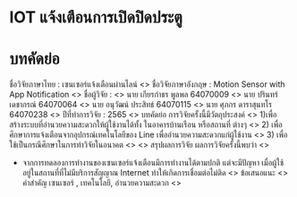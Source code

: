 # IOT แจ้งเตือนการเปิดปิดประตู

# บทคัดย่อ 
ชื่อวิจัยภาษาไทย :  เซนเซอร์แจ้งเตือนผ่านไลน์ <\>
ชื่อวิจัยภาษาอังกฤษ : Motion Sensor with App Notification <\>
ชื่อผู้วิจัย : <\>
นาย เกียรกำธร พูลพล 64070009 <\>
นาย ปรินทร์ เดชากรณ์ 64070064 <\>
นาย อนุวัฒน์ ประสิทธ์ 64070115 <\>
นาย ศุภกร ดาราสุนทโร 64070238 <\>
ปีที่ทำการวิจัย : 2565 <\>
บทคัดย่อ การวิจัยครั้งนี้มีวัตถุประสงค์ <\>
      1)เพื่อ สร้างระบบที่อำนวยความสะดวกให้ผู้ใช้งานได้ทั้ง ในอาคารบ้านเรือน หรือสถานที่ ต่างๆ <\>
      2) เพื่อ ศึกษาการแจ้งเตือนจากอุปกรณ์เทคโนโลยีของ Line เพื่ออำนวยความสะดวกแก่ผู้ใช้งาน <\>
      3) เพื่อ ใช้เป็นกรณีศึกษาในการทำวิจัยในอนาคต <\>
<\>
สรุปผลการวิจัย ผลการวิจัยครั้งนี้พบว่า <\>
- จากการทดลองการทำงานของเซนเซอร์แจ้งเตือนมีการทำงานได้ตามปกติ แต่จะมีปัญหา เมื่อผู้ใช้อยู่ในสถานที่ที่ไม่มีบริการสัญญาณ Internet ทำให้เกิดการเชื่อมต่อไม่ติด <\>
ข้อเสนอแนะ <\>
คำสำคัญ เซนเซอร์ , เทคโนโลยี, อำนวยความสะดวก <\>
